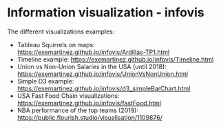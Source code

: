 # Information visualization - infovis

The different visualizations examples: 

* Tableau Squirrels on maps: https://exemartinez.github.io/infovis/Ardillas-TP1.html
* Timeline example: https://exemartinez.github.io/infovis/Timeline.html 
* Union vs Non-Union Salaries in the USA (until 2018): https://exemartinez.github.io/infovis/UnionVsNonUnion.html 
* Simple D3 example: https://exemartinez.github.io/infovis/d3_simpleBarChart.html
* USA Fast Food Chain visualizations: https://exemartinez.github.io/infovis/fastFood.html
* NBA performance of the top teams (2019): https://public.flourish.studio/visualisation/1109876/
